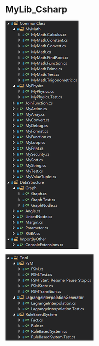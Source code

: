 # MyLib_Csharp
![](https://raw.githubusercontent.com/CWKSC/MyLib_Csharp/master/image/FileStructure1.png)

![](https://raw.githubusercontent.com/CWKSC/MyLib_Csharp/master/image/FileStructure2.png)